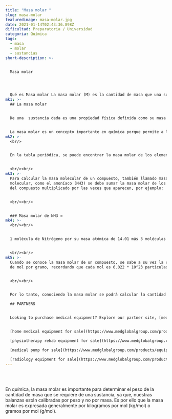 ```yaml
---
title: "Masa molar "
slug: masa-molar
featuredimage: masa-molar.jpg
date: 2021-01-14T02:43:36.898Z
dificultad: Preparatoria / Universidad
categoria: Química
tags:
  - masa
  - molar
  - sustancias
short-description: >-
  

  Masa molar 




  Qué es Masa molar La masa molar (M) es la cantidad de masa que una sustancia contiene en un mol. Un mol se define como 6.022 * 10 elevado a 23 partículas.
mk1: >-
  ## La masa molar


  De una  sustancia dada es una propiedad física definida como su masa por unidad de cantidad de sustancia. La masa molar suele expresarse en gramos por mol (g/mol). Por ejemplo, la masa molar del agua es de 18,015 g/mol. La masa molar de una sustancia puede determinarse experimentalmente midiendo su masa y dividiéndola por la cantidad de sustancia.


  La masa molar es un concepto importante en química porque permite a los químicos convertir entre la masa de una sustancia y el número de moles de esa sustancia. Por ejemplo, conocer la masa molar del agua nos permite calcular el número de moles de agua en una muestra dada dividiendo su masa por la masa molar del agua.
mk2: >-
  <br/>


  En la tabla periódica, se puede encontrar la masa molar de los elementos, también llamada masa atómica o peso atómico, en la parte inferior del elemento. El hidrógeno, por ejemplo, tiene una masa molecular de 1.008 y el nitrógeno de 14.01.


  <br/><br/>
mk3: >-
  Para calcular la masa molecular de un compuesto, también llamado masa o peso
  molecular, como el amoníaco (NH3) se debe sumar la masa molar de los elementos
  del compuesto multiplicado por las veces que aparecen, por ejemplo:


  <br/><br/>


  ### Masa molar de NH3 =
mk4: >-
  <br/><br/>


  1 molécula de Nitrógeno por su masa atómica de 14.01 más 3 moléculas de Hidrógeno por su masa atómica de 1.008 = (1 \* 14.01) + (3 \* 1.008) = 14.01 + 3.024 = 43.038 u = 17.03 masa molecular = 17.03 g/mol de masa molar en el amoníaco.


  <br/><br/>
mk5: >-
  Cuando se conoce la masa molar de un compuesto, se sabe a su vez la cantidad
  de mol por gramo, recordando que cada mol es 6.022 * 10^23 partículas.


  <br/><br/>


  Por lo tanto, conociendo la masa molar se podrá calcular la cantidad de moles en un recipiente usando la fórmula: mol= masa / masa molar. Por ejemplo, en 100 gramos de amoniaco (NH3) para encontrar la cantidad de moles debemos dividir 100 / 17.03 g/mol que da un resultado aproximado de 5.8 moles en 100 gramos de amoniaco.

  ## PARTNERS


  Looking to purchase medical equipment? Explore our partner site, [medglobalgroup.com](medglobalgroup.com), for a wide range of options tailored to your needs.


  [home medical equipment for sale](https://www.medglobalgroup.com/products/equipment/patients-and-home)

  [physiotherapy rehab equipment for sale](https://www.medglobalgroup.com/products/equipment/physiotherapy)

  [medical pump for sale](https://www.medglobalgroup.com/products/equipment/pumps)

  [radiology equipment for sale](https://www.medglobalgroup.com/products/equipment/radiology)
---
```



<br/><br/>

En química, la masa molar es importante para determinar el peso de la cantidad de masa que se requiere de una sustancia, ya que, nuestras balanzas están calibradas por peso y no por masa. Es por ello que la masa molar es expresada generalmente por kilogramos por mol (kg/mol) o gramos por mol (g/mol).